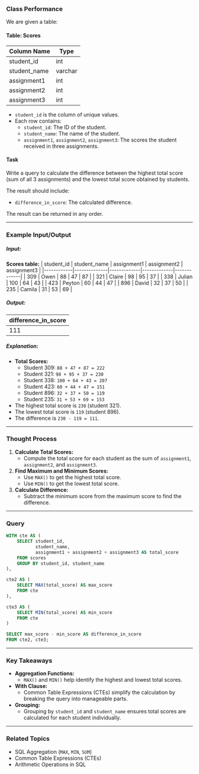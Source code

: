 ### Class Performance

We are given a table:

#### Table: Scores
| Column Name  | Type    |
|--------------|---------|
| student_id   | int     |
| student_name | varchar |
| assignment1  | int     |
| assignment2  | int     |
| assignment3  | int     |

- `student_id` is the column of unique values.
- Each row contains:
  - `student_id`: The ID of the student.
  - `student_name`: The name of the student.
  - `assignment1`, `assignment2`, `assignment3`: The scores the student received in three assignments.

#### Task
Write a query to calculate the difference between the highest total score (sum of all 3 assignments) and the lowest total score obtained by students.

The result should include:
- `difference_in_score`: The calculated difference.

The result can be returned in any order.

---

### Example Input/Output

##### Input:
**Scores table:**
| student_id | student_name | assignment1 | assignment2 | assignment3 |
|------------|--------------|-------------|-------------|-------------|
| 309        | Owen         | 88          | 47          | 87          |
| 321        | Claire       | 98          | 95          | 37          |
| 338        | Julian       | 100         | 64          | 43          |
| 423        | Peyton       | 60          | 44          | 47          |
| 896        | David        | 32          | 37          | 50          |
| 235        | Camila       | 31          | 53          | 69          |

##### Output:
| difference_in_score |
|---------------------|
| 111                 |

##### Explanation:
- **Total Scores:**
  - Student 309: `88 + 47 + 87 = 222`
  - Student 321: `98 + 95 + 37 = 230`
  - Student 338: `100 + 64 + 43 = 207`
  - Student 423: `60 + 44 + 47 = 151`
  - Student 896: `32 + 37 + 50 = 119`
  - Student 235: `31 + 53 + 69 = 153`
- The highest total score is `230` (student 321).
- The lowest total score is `119` (student 896).
- The difference is `230 - 119 = 111`.

---

### Thought Process
1. **Calculate Total Scores:**
   - Compute the total score for each student as the sum of `assignment1`, `assignment2`, and `assignment3`.
2. **Find Maximum and Minimum Scores:**
   - Use `MAX()` to get the highest total score.
   - Use `MIN()` to get the lowest total score.
3. **Calculate Difference:**
   - Subtract the minimum score from the maximum score to find the difference.

---

### Query
```sql
WITH cte AS (
    SELECT student_id,
           student_name,
           assignment1 + assignment2 + assignment3 AS total_score
    FROM scores
    GROUP BY student_id, student_name
),

cte2 AS (
    SELECT MAX(total_score) AS max_score
    FROM cte
),

cte3 AS (
    SELECT MIN(total_score) AS min_score
    FROM cte
)

SELECT max_score - min_score AS difference_in_score 
FROM cte2, cte3;
```

---

### Key Takeaways
- **Aggregation Functions:**
  - `MAX()` and `MIN()` help identify the highest and lowest total scores.
- **With Clause:**
  - Common Table Expressions (CTEs) simplify the calculation by breaking the query into manageable parts.
- **Grouping:**
  - Grouping by `student_id` and `student_name` ensures total scores are calculated for each student individually.

---

### Related Topics
- SQL Aggregation (`MAX`, `MIN`, `SUM`)
- Common Table Expressions (CTEs)
- Arithmetic Operations in SQL

